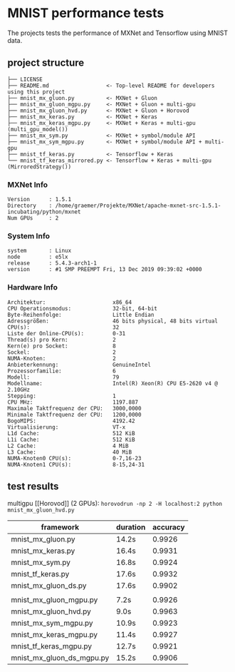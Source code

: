 # MNIST performance tests

The projects tests the performance of MXNet and Tensorflow using MNIST data.


## project structure

    ├── LICENSE
    ├── README.md                  <- Top-level README for developers using this project
    ├── mnist_mx_gluon.py          <- MXNet + Gluon
    ├── mnist_mx_gluon_mgpu.py     <- MXNet + Gluon + multi-gpu
    ├── mnist_mx_gluon_hvd.py      <- MXNet + Gluon + Horovod
    ├── mnist_mx_keras.py          <- MXNet + Keras
    ├── mnist_mx_keras_mgpu.py     <- MXNet + Keras + multi-gpu (multi_gpu_model())
    ├── mnist_mx_sym.py            <- MXNet + symbol/module API
    ├── mnist_mx_sym_mgpu.py       <- MXNet + symbol/module API + multi-gpu
    ├── mnist_tf_keras.py          <- Tensorflow + Keras
    └── mnist_tf_keras_mirrored.py <- Tensorflow + Keras + multi-gpu (MirroredStrategy())


### MXNet Info
    Version      : 1.5.1
    Directory    : /home/graemer/Projekte/MXNet/apache-mxnet-src-1.5.1-incubating/python/mxnet
    Num GPUs     : 2

### System Info
    system       : Linux
    node         : e5lx
    release      : 5.4.3-arch1-1
    version      : #1 SMP PREEMPT Fri, 13 Dec 2019 09:39:02 +0000

### Hardware Info
    Architektur:                     x86_64
    CPU Operationsmodus:             32-bit, 64-bit
    Byte-Reihenfolge:                Little Endian
    Adressgrößen:                    46 bits physical, 48 bits virtual
    CPU(s):                          32
    Liste der Online-CPU(s):         0-31
    Thread(s) pro Kern:              2
    Kern(e) pro Socket:              8
    Sockel:                          2
    NUMA-Knoten:                     2
    Anbieterkennung:                 GenuineIntel
    Prozessorfamilie:                6
    Modell:                          79
    Modellname:                      Intel(R) Xeon(R) CPU E5-2620 v4 @ 2.10GHz
    Stepping:                        1
    CPU MHz:                         1197.887
    Maximale Taktfrequenz der CPU:   3000,0000
    Minimale Taktfrequenz der CPU:   1200,0000
    BogoMIPS:                        4192.42
    Virtualisierung:                 VT-x
    L1d Cache:                       512 KiB
    L1i Cache:                       512 KiB
    L2 Cache:                        4 MiB
    L3 Cache:                        40 MiB
    NUMA-Knoten0 CPU(s):             0-7,16-23
    NUMA-Knoten1 CPU(s):             8-15,24-31


## test results

multigpu [[Horovod]] (2 GPUs): `horovodrun -np 2 -H localhost:2 python mnist_mx_gluon_hvd.py`

 | framework                 | duration | accuracy |
 |---------------------------|----------|----------|
 | mnist_mx_gluon.py         | 14.2s    | 0.9926   |
 | mnist_mx_keras.py         | 16.4s    | 0.9931   |
 | mnist_mx_sym.py           | 16.8s    | 0.9924   |
 | mnist_tf_keras.py         | 17.6s    | 0.9932   |
 | mnist_mx_gluon_ds.py      | 17.6s    | 0.9902   |
 |                           |          |          |
 | mnist_mx_gluon_mgpu.py    | 7.2s     | 0.9926   |
 | mnist_mx_gluon_hvd.py     | 9.0s     | 0.9963   |
 | mnist_mx_sym_mgpu.py      | 10.9s    | 0.9923   |
 | mnist_mx_keras_mgpu.py    | 11.4s    | 0.9927   |
 | mnist_tf_keras_mgpu.py    | 12.7s    | 0.9921   |
 | mnist_mx_gluon_ds_mgpu.py | 15.2s    | 0.9906   |
